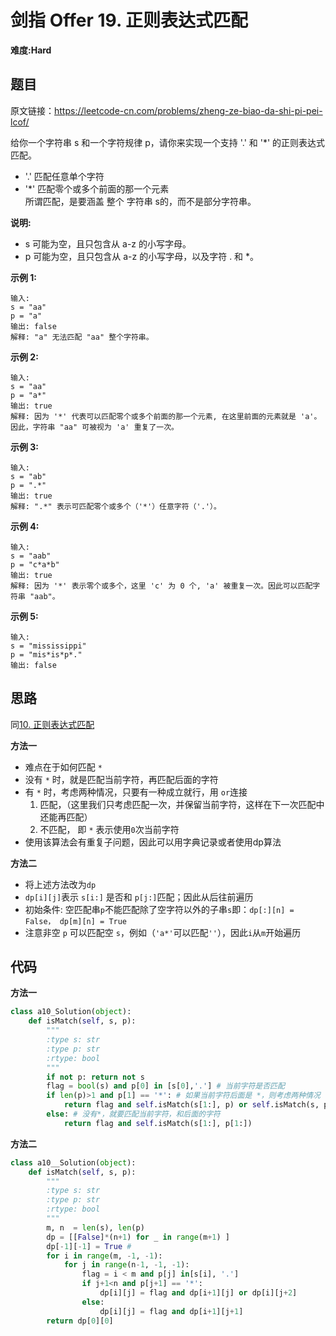 # 剑指 Offer 19. 正则表达式匹配
**难度:Hard**
## 题目
原文链接：https://leetcode-cn.com/problems/zheng-ze-biao-da-shi-pi-pei-lcof/

给你一个字符串 s 和一个字符规律 p，请你来实现一个支持 '.' 和 '*' 的正则表达式匹配。
* '.' 匹配任意单个字符
* '*' 匹配零个或多个前面的那一个元素  
所谓匹配，是要涵盖 整个 字符串 s的，而不是部分字符串。

**说明:**
* s 可能为空，且只包含从 a-z 的小写字母。
* p 可能为空，且只包含从 a-z 的小写字母，以及字符 . 和 *。

**示例 1:**
```
输入:
s = "aa"
p = "a"
输出: false
解释: "a" 无法匹配 "aa" 整个字符串。
```
**示例 2:**
```
输入:
s = "aa"
p = "a*"
输出: true
解释: 因为 '*' 代表可以匹配零个或多个前面的那一个元素, 在这里前面的元素就是 'a'。因此，字符串 "aa" 可被视为 'a' 重复了一次。
```
**示例 3:**
```
输入:
s = "ab"
p = ".*"
输出: true
解释: ".*" 表示可匹配零个或多个（'*'）任意字符（'.'）。
```
**示例 4:**
```
输入:
s = "aab"
p = "c*a*b"
输出: true
解释: 因为 '*' 表示零个或多个，这里 'c' 为 0 个, 'a' 被重复一次。因此可以匹配字符串 "aab"。
```
**示例 5:**
```
输入:
s = "mississippi"
p = "mis*is*p*."
输出: false
```

## 思路
同[10. 正则表达式匹配](https://github.com/czzbb/leetcode-python/blob/master/code/0010-%E6%AD%A3%E5%88%99%E8%A1%A8%E8%BE%BE%E5%BC%8F%E5%8C%B9%E9%85%8D.md)

**方法一**
* 难点在于如何匹配 `*`
* 没有 `*` 时，就是匹配当前字符，再匹配后面的字符
* 有 `*` 时，考虑两种情况，只要有一种成立就行，用 `or`连接
  1. 匹配，（这里我们只考虑匹配一次，并保留当前字符，这样在下一次匹配中还能再匹配）
  2. 不匹配， 即 `*` 表示使用`0`次当前字符
* 使用该算法会有重复子问题，因此可以用字典记录或者使用dp算法

**方法二**
* 将上述方法改为`dp`
* `dp[i][j]`表示 `s[i:]` 是否和 `p[j:]`匹配；因此从后往前遍历
* 初始条件: 空匹配串`p`不能匹配除了空字符以外的子串`s`即：`dp[:][n] = False， dp[m][n] = True`
* 注意非空 `p` 可以匹配空 `s`，例如（`'a*'`可以匹配`''`），因此`i`从`m`开始遍历
## 代码
**方法一**
```python
class a10_Solution(object):
    def isMatch(self, s, p):
        """
        :type s: str
        :type p: str
        :rtype: bool
        """
        if not p: return not s
        flag = bool(s) and p[0] in [s[0],'.'] # 当前字符是否匹配
        if len(p)>1 and p[1] == '*': # 如果当前字符后面是 *，则考虑两种情况
            return flag and self.isMatch(s[1:], p) or self.isMatch(s, p[2:])
        else: # 没有*，就要匹配当前字符，和后面的字符
            return flag and self.isMatch(s[1:], p[1:])
```
**方法二**
```python
class a10__Solution(object):
    def isMatch(self, s, p):
        """
        :type s: str
        :type p: str
        :rtype: bool
        """
        m, n  = len(s), len(p)
        dp = [[False]*(n+1) for _ in range(m+1) ]
        dp[-1][-1] = True #
        for i in range(m, -1, -1):
            for j in range(n-1, -1, -1):
                flag = i < m and p[j] in[s[i], '.']
                if j+1<n and p[j+1] == '*':
                    dp[i][j] = flag and dp[i+1][j] or dp[i][j+2]
                else:
                    dp[i][j] = flag and dp[i+1][j+1]
        return dp[0][0]
```
